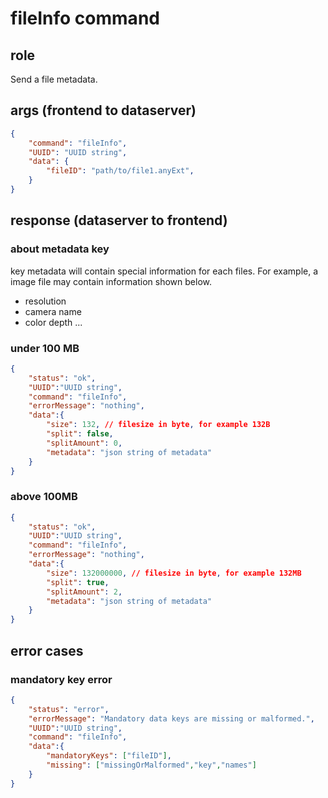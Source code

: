 # fileInfo command
## role
 Send a file metadata.

## args (frontend to dataserver)
```json
{
    "command": "fileInfo",
    "UUID": "UUID string",
    "data": {
        "fileID": "path/to/file1.anyExt",
    }
}
```

## response (dataserver to frontend)
### about metadata key
 key metadata will contain special information for each files. For example, a image file may contain information shown below.

- resolution
- camera name
- color depth
...

### under 100 MB 
```json
{
    "status": "ok",
    "UUID":"UUID string",
    "command": "fileInfo",
    "errorMessage": "nothing",
    "data":{
        "size": 132, // filesize in byte, for example 132B
        "split": false,
        "splitAmount": 0,
        "metadata": "json string of metadata"
    }
}
```
### above 100MB
```json
{
    "status": "ok",
    "UUID":"UUID string",
    "command": "fileInfo",
    "errorMessage": "nothing",
    "data":{
        "size": 132000000, // filesize in byte, for example 132MB
        "split": true,
        "splitAmount": 2,
        "metadata": "json string of metadata"
    }
}
```


## error cases
### mandatory key error
```json
{
    "status": "error",
    "errorMessage": "Mandatory data keys are missing or malformed.",
    "UUID":"UUID string",
    "command": "fileInfo",
    "data":{
        "mandatoryKeys": ["fileID"],
        "missing": ["missingOrMalformed","key","names"]
    }
}
```



